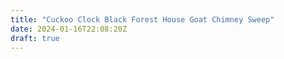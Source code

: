 ```yaml
---
title: "Cuckoo Clock Black Forest House Goat Chimney Sweep"
date: 2024-01-16T22:08:20Z
draft: true
---
```


